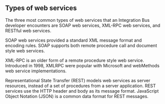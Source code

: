 Types of web services
------------------------------------------------------------------------------------------------------------------------

The three most common types of web services that an Integration Bus developer encounters are SOAP web services, XML-RPC web services, and RESTful web services.

SOAP web services provided a standard XML message format and encoding rules. SOAP supports both remote procedure call and document style web services.


XML-RPC is an older form of a remote procedure style web service. Introduced in 1998, XMLRPC were popular with Microsoft and webMethods web service implementations.


Representational State Transfer (REST) models web services as server resources, instead of a set of procedures from a server application. REST services use the HTTP header and body as its message format. 
JavaScript Object Notation (JSON) is a common data format for REST messages.